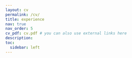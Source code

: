 ```yaml
---
layout: cv
permalink: /cv/
title: experience
nav: true
nav_order: 5
cv_pdf: cv.pdf # you can also use external links here
description: 
toc:
  sidebar: left
---
```

